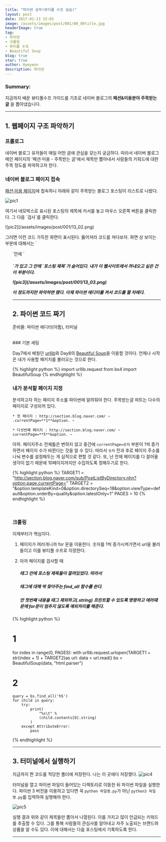 ```yaml
---
title: "파이썬 공부(뷰티풀 수프 실습)"
layout: post
date: 2017-01-13 15:03
image: /assets/images/post/001/08_00title.jpg
headerImage: true
tag:
- 파이썬
- 크롤링
- 뷰티풀 수프
- Beautiful Soup
blog: true
star: true
author: Hyeyeon
description: 파이썬
---
```


### Summary:

지금까지 배운 뷰티풀수프 가이드를 기초로 네이버 블로그의 **패션&미용분야 주목받는 글** 을 뽑아냈습니다.

---

## 1. 웹페이지 구조 파악하기

### 프롤로그

네이버 블로그 유저들이 매일 어떤 글에 관심을 갖는지 궁금하다. 따라서 네이버 블로그 메인 페이지의 '패션·미용 - 주목받는 글'에서 제목만 뽑아내서 사람들의 키워드에 대한 주목 정도를 파악하고자 한다.

### 네이버 블로그 페이지 접속

[패션·미용 페이지](http://section.blog.naver.com/sub/PostListByDirectory.nhn?option.page.currentPage=1&option.templateKind=0&option.directorySeq=18&option.viewType=default&option.orderBy=quality&option.latestOnly=1)에 접속하니 아래와 같이 주목받는 블로그 포스팅이 리스트로 나왔다.

![pic1](/assets/images/post/001/13_01.png)
<p>
여기서 네모박스로 표시된 포스팅의 제목에 커서를 놓고 마우스 오른쪽 버튼을 클릭한다. 그 다음 `검사`를 클릭한다.
<p>
![pic2](/assets/images/post/001/13_02.png)
<p>
그러면 이런 코드 가득한 화면이 표시된다. 뚫어져라 코드를 쳐다보자. 화면 상 보이는 부분에 대해서는 `<ul>`안에 `<h5>`가 있고 그 안에 `<a ~>포스팅 제목</a>`가 숨어있다. 내가 이 웹사이트에서 꺼내오고 싶은 건 이 부분이다.
<p>
![pic3](/assets/images/post/001/13_03.png)
<p>
이 정도까지만 파악하면 됐다. 이제 파이썬 에디터를 켜서 코드를 짤 차례다.

---

## 2. 파이썬 코드 짜기

준비물: 파이썬 에디터(아톰), 터미널

<br>
### 기본 세팅

Day7에서 배웠던 [urllib](https://imyeonn.github.io/%ED%8C%8C%EC%9D%B4%EC%8D%AC-%EA%B3%B5%EB%B6%80(urllib)/)와 Day8의 [Beautiful Soup](https://imyeonn.github.io/%ED%8C%8C%EC%9D%B4%EC%8D%AC-%EA%B3%B5%EB%B6%80(%EB%B7%B0%ED%8B%B0%ED%92%80-%EC%88%98%ED%94%84-%EA%B8%B0%EC%B4%88)/)을 이용할 것이다. 언제나 시작은 내가 사용할 패키지를 불러오는 것으로 한다.

{% highlight python %}
import urllib.request
from bs4 import BeautifulSoup
{% endhighlight %}

### 내가 분석할 페이지 지정

분석하고자 하는 페이지 주소를 파이썬에 알려줘야 한다. 주목받는글 파트는 다수의 페이지로 구성되어 있다.

```
* 첫 페이지 : http://section.blog.naver.com/ ~ .currentPage=**1**&option. ~

* 다섯번째 페이지 : http://section.blog.naver.com/ ~ currentPage=**5**&option. ~
```

아하. 페이지주소 전체틀은 변하지 않고 중간에 `currentPage=숫자` 부분이 1씩 증가하면서 페이지 수가 바뀐다는 것을 알 수 있다. 따라서 `숫자` 전과 후로 페이지 주소를 나눠 변수를 설정해두는 게 심적으로 편할 것 같다. 또, 난 전체 페이지를 다 끌어올 생각이 없기 때문에 10페이지까지만 수집하도록 정해두기로 한다.

{% highlight python %}
TARGET1 = "http://section.blog.naver.com/sub/PostListByDirectory.nhn?option.page.currentPage="
TARGET2 = "&option.templateKind=0&option.directorySeq=18&option.viewType=default&option.orderBy=quality&option.latestOnly=1"
PAGES = 10
{% endhighlight %}

<br>

### 크롤링

이제부터가 핵심이다.

1. 페이지가 여러개니까 for 문을 이용한다. 숫자를 1씩 증가시켜가면서 url을 불러들이고 이를 뷰티풀 수프로 지정한다.

2. 아까 페이지를 검사할 때 <h5>태그 안에 포스팅 제목들이 깔려있었다. 따라서 <h5> 태그에 대해 싹 찾아주는 find_all 함수를 쓴다. <h5> 안 첫번째 내용을 태그 제외하고(.string) 프린트할 수 있도록 명령하고 에러때문에 for문이 멈추지 않도록 예외처리를 해준다.  

{% highlight python %}
# 1
for index in range(0, PAGES):
    with urllib.request.urlopen(TARGET1 + str(index + 1) + TARGET2)as url:
        data = url.read()
        bs = BeautifulSoup(data, "html.parser")

# 2
    query = bs.find_all('h5')
    for child in query:
        try:
            print(
                "%s\t" %
                (child.contents[0].string)
            )
        except AttributeError:
            pass
{% endhighlight %}

---

## 3. 터미널에서 실행하기

지금까지 짠 코드를 적당한 폴더에 저장한다. 나는 이 곳에다 저장했다.
![pic4](/assets/images/post/001/13_04.png)

터미널을 열고 파이썬 파일이 들어있는 디렉토리로 이동한 뒤 파이썬 파일을 실행한다. 파이썬 3 버전을 이용하고 있다면 꼭 `python 파일명.py`가 아닌 `python3 파일명.py`를 입력하여 실행해야 한다.

![pic5](/assets/images/post/001/13_05.png)

실행 결과 위와 같이 제목들만 뽑아서 나열된다. 이를 가지고 많이 언급되는 키워드를 추출할 수 있다. 그를 통해 사람들의 관심사를 알아내고 자주 노출되는 브랜드와 상품을 알 수도 있다. 이에 대해서는 다음 포스팅에서 기록하도록 한다.

---
